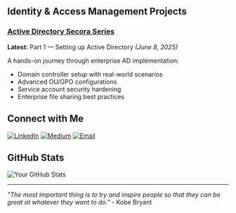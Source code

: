 ## Identity & Access Management Projects

### [Active Directory Secora Series](https://medium.com/@botgonbayar/part-1-setting-up-active-directory-c59677048c92)
**Latest:** Part 1 — Setting up Active Directory *(June 8, 2025)*

A hands-on journey through enterprise AD implementation:
-  Domain controller setup with real-world scenarios
-  Advanced OU/GPO configurations
-  Service account security hardening
-  Enterprise file sharing best practices

## Connect with Me

[![LinkedIn](https://img.shields.io/badge/LinkedIn-0077B5?style=for-the-badge&logo=linkedin&logoColor=white)](https://linkedin.com/in/botgonbayar)
[![Medium](https://img.shields.io/badge/Medium-12100E?style=for-the-badge&logo=medium&logoColor=white)](https://medium.com/@botgonbayar)
[![Email](https://img.shields.io/badge/Email-D14836?style=for-the-badge&logo=gmail&logoColor=white)](mailto:batotgonbayar@proton.me)

## GitHub Stats

![Your GitHub Stats](https://github-readme-stats.vercel.app/api?username=botgonbayar&show_icons=true&theme=dark)

---

*"The most important thing is to try and inspire people so that they can be great at whatever they want to do."* - Kobe Bryant 
